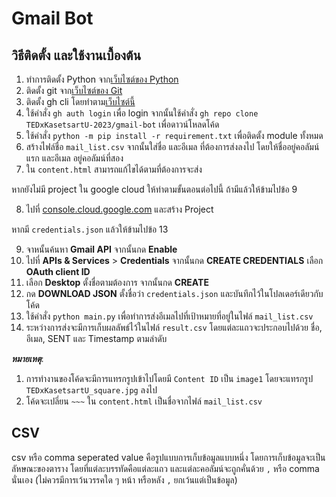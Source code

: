 # Gmail Bot
## วิธีติดตั้ง และใช้งานเบื้องต้น
1. ทำการติดตั้ง Python จาก[เว็บไซต์ของ Python](https://www.python.org/downloads/)
2. ติดตั้ง git จาก[เว็บไซต์ของ Git](https://git-scm.com/downloads)
3. ติดตั้ง gh cli โดยทำตาม[เว็บไซต์นี้](https://github.com/cli/cli)
4. ใช้คำสั่ง `gh auth login` เพื่อ login จากนั้นใช้คำสั่ง `gh repo clone TEDxKasetsartU-2023/gmail-bot` เพื่อดาวน์โหลดโค้ด
5. ใช้คำสั่ง `python -m pip install -r requirement.txt` เพื่อติดตั้ง module ทั้งหมด
6. สร้างไฟล์ชื่อ `mail_list.csv` จากนั้นใส่ชื่อ และอีเมล ที่ต้องการส่งลงไป โดยให้ชื่ออยู่คอลัมน์แรก และอีเมล อยู่คอลัมน์ที่สอง
7. ใน `content.html` สามารถแก้ไขได้ตามที่ต้องการจะส่ง

หากยังไม่มี project ใน google cloud ให้ทำตามขั้นตอนต่อไปนี้ ถ้ามีแล้วให้ข้ามไปข้อ 9

8. ไปที่ [console.cloud.google.com](console.cloud.google.com) และสร้าง Project

หากมี `credentials.json` แล้วให้ข้ามไปข้อ 13

9. จาหนั้นค้นหา **Gmail API** จากนั้นกด **Enable**
10. ไปที่ **APIs & Services** > **Credentials** จากนั้นกด **CREATE CREDENTIALS** เลือก **OAuth client ID**
11. เลือก **Desktop** ตั้งชื่อตามต้องการ จากนั้นกด **CREATE**
12. กด **DOWNLOAD JSON** ตั้งชื่อว่า `credentials.json` และบันทึกไว้ในโปลเดอร์เดียวกับโค้ด
13. ใช้คำสั่ง `python main.py` เพื่อทำการส่งอีเมลไปที่เป้าหมายที่อยู่ในไฟล์ `mail_list.csv`
14. ระหว่างการส่งจะมีการเก็บผลลัพธ์ไว้ในไฟล์ `result.csv` โดยแต่ละแถวจะประกอบไปด้วย ชื่อ, อีเมล, SENT และ Timestamp ตามลำดับ

**_หมายเหตุ_**:
1. การทำงานของโค้ดจะมีการแทรกรูปเข้าไปโดยมี `Content ID` เป็น `image1` โดยจะแทรกรูป `TEDxKasetsartU_square.jpg` ลงไป
2. โค้ดจะเปลี่ยน `~~~` ใน `content.html` เป็นชื่อจากไฟล์ `mail_list.csv`

## CSV
csv หรือ comma seperated value คือรูปแบบการเก็บข้อมูลแบบหนึ่ง โดยการเก็บข้อมูลจะเป็นลัหษณะของตาราง โดยที่แต่ละบรรทัดคือแต่ละแถว และแต่ละคอลัมน์จะถูกคั่นด้วย `,` หรือ comma นั่นเอง (ไม่ควรมีการเว้นวรรคใด ๆ หน้า หรือหลัง `,` ยกเว้นแต่เป็นข้อมูล)
